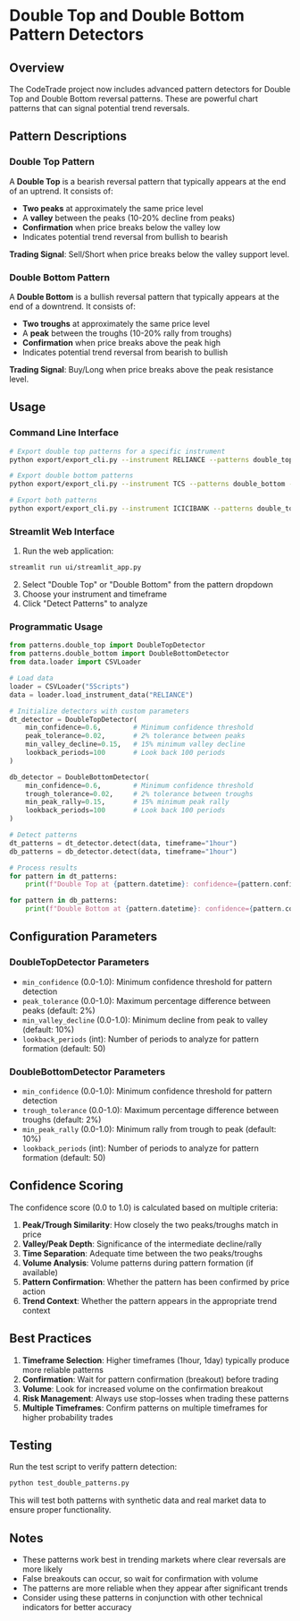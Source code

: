 # Double Top and Double Bottom Pattern Detectors

## Overview

The CodeTrade project now includes advanced pattern detectors for Double Top and Double Bottom reversal patterns. These are powerful chart patterns that can signal potential trend reversals.

## Pattern Descriptions

### Double Top Pattern
A **Double Top** is a bearish reversal pattern that typically appears at the end of an uptrend. It consists of:

- **Two peaks** at approximately the same price level
- A **valley** between the peaks (10-20% decline from peaks)
- **Confirmation** when price breaks below the valley low
- Indicates potential trend reversal from bullish to bearish

**Trading Signal**: Sell/Short when price breaks below the valley support level.

### Double Bottom Pattern  
A **Double Bottom** is a bullish reversal pattern that typically appears at the end of a downtrend. It consists of:

- **Two troughs** at approximately the same price level  
- A **peak** between the troughs (10-20% rally from troughs)
- **Confirmation** when price breaks above the peak high
- Indicates potential trend reversal from bearish to bullish

**Trading Signal**: Buy/Long when price breaks above the peak resistance level.

## Usage

### Command Line Interface

```bash
# Export double top patterns for a specific instrument
python export/export_cli.py --instrument RELIANCE --patterns double_top --timeframe 1hour

# Export double bottom patterns  
python export/export_cli.py --instrument TCS --patterns double_bottom --timeframe 1day

# Export both patterns
python export/export_cli.py --instrument ICICIBANK --patterns double_top,double_bottom --timeframe 5min
```

### Streamlit Web Interface

1. Run the web application:
```bash
streamlit run ui/streamlit_app.py
```

2. Select "Double Top" or "Double Bottom" from the pattern dropdown
3. Choose your instrument and timeframe
4. Click "Detect Patterns" to analyze

### Programmatic Usage

```python
from patterns.double_top import DoubleTopDetector
from patterns.double_bottom import DoubleBottomDetector
from data.loader import CSVLoader

# Load data
loader = CSVLoader("5Scripts")
data = loader.load_instrument_data("RELIANCE")

# Initialize detectors with custom parameters
dt_detector = DoubleTopDetector(
    min_confidence=0.6,        # Minimum confidence threshold
    peak_tolerance=0.02,       # 2% tolerance between peaks
    min_valley_decline=0.15,   # 15% minimum valley decline
    lookback_periods=100       # Look back 100 periods
)

db_detector = DoubleBottomDetector(
    min_confidence=0.6,        # Minimum confidence threshold  
    trough_tolerance=0.02,     # 2% tolerance between troughs
    min_peak_rally=0.15,       # 15% minimum peak rally
    lookback_periods=100       # Look back 100 periods
)

# Detect patterns
dt_patterns = dt_detector.detect(data, timeframe="1hour")
db_patterns = db_detector.detect(data, timeframe="1hour")

# Process results
for pattern in dt_patterns:
    print(f"Double Top at {pattern.datetime}: confidence={pattern.confidence:.3f}")

for pattern in db_patterns:
    print(f"Double Bottom at {pattern.datetime}: confidence={pattern.confidence:.3f}")
```

## Configuration Parameters

### DoubleTopDetector Parameters
- `min_confidence` (0.0-1.0): Minimum confidence threshold for pattern detection
- `peak_tolerance` (0.0-1.0): Maximum percentage difference between peaks (default: 2%)
- `min_valley_decline` (0.0-1.0): Minimum decline from peak to valley (default: 10%)  
- `lookback_periods` (int): Number of periods to analyze for pattern formation (default: 50)

### DoubleBottomDetector Parameters
- `min_confidence` (0.0-1.0): Minimum confidence threshold for pattern detection
- `trough_tolerance` (0.0-1.0): Maximum percentage difference between troughs (default: 2%)
- `min_peak_rally` (0.0-1.0): Minimum rally from trough to peak (default: 10%)
- `lookback_periods` (int): Number of periods to analyze for pattern formation (default: 50)

## Confidence Scoring

The confidence score (0.0 to 1.0) is calculated based on multiple criteria:

1. **Peak/Trough Similarity**: How closely the two peaks/troughs match in price
2. **Valley/Peak Depth**: Significance of the intermediate decline/rally
3. **Time Separation**: Adequate time between the two peaks/troughs
4. **Volume Analysis**: Volume patterns during pattern formation (if available)
5. **Pattern Confirmation**: Whether the pattern has been confirmed by price action
6. **Trend Context**: Whether the pattern appears in the appropriate trend context

## Best Practices

1. **Timeframe Selection**: Higher timeframes (1hour, 1day) typically produce more reliable patterns
2. **Confirmation**: Wait for pattern confirmation (breakout) before trading
3. **Volume**: Look for increased volume on the confirmation breakout
4. **Risk Management**: Always use stop-losses when trading these patterns
5. **Multiple Timeframes**: Confirm patterns on multiple timeframes for higher probability trades

## Testing

Run the test script to verify pattern detection:

```bash
python test_double_patterns.py
```

This will test both patterns with synthetic data and real market data to ensure proper functionality.

## Notes

- These patterns work best in trending markets where clear reversals are more likely
- False breakouts can occur, so wait for confirmation with volume
- The patterns are more reliable when they appear after significant trends
- Consider using these patterns in conjunction with other technical indicators for better accuracy
